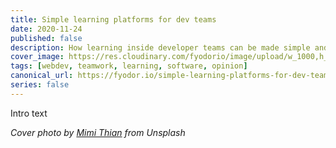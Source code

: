 ```yaml
---
title: Simple learning platforms for dev teams
date: 2020-11-24
published: false
description: How learning inside developer teams can be made simple and personalized 
cover_image: https://res.cloudinary.com/fyodorio/image/upload/w_1000,h_420,c_fill,g_auto,q_auto,f_auto/v1603432199/simple-learning-platform_x1ob8h.jpg
tags: [webdev, teamwork, learning, software, opinion]
canonical_url: https://fyodor.io/simple-learning-platforms-for-dev-teams/
series: false
---
```


Intro text

_Cover photo by [Mimi Thian](https://unsplash.com/@mimithian) from Unsplash_
